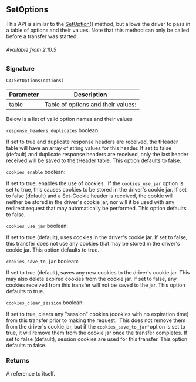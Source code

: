 ## SetOptions

This API is similar to the [SetOption()][1] method, but allows the driver to pass in a table of options and their values. Note that this method can only be called before a transfer was started.

###### Available from 2.10.5


### Signature

`C4:SetOptions(options)`


| Parameter | Description |
| --- | --- |
| table | Table of options and their values:|

Below is a list of valid option names and their values


`response_headers_duplicates` 
boolean:

If set to true and duplicate response headers are received, the tHeader table will have an array of string values for this header. If set to false (default) and duplicate response headers are received, only the last header received will be saved to the tHeader table. This option defaults to false.

`cookies_enable`
 boolean:

If set to true, enables the use of cookies.  If the `cookies_use_jar` option is set to true, this causes cookies to be stored in the driver's cookie jar. If set to false (default) and a Set-Cookie header is received, the cookie will neither be stored in the driver's cookie jar, nor will it be used with any redirect request that may automatically be performed. This option defaults to false.

`cookies_use_jar` 
boolean:

If set to true (default), uses cookies in the driver's cookie jar. If set to false, this transfer does not use any cookies that may be stored in the driver's cookie jar. This option defaults to true.

`cookies_save_to_jar`
boolean:

If set to true (default), saves any new cookies to the driver's cookie jar. This may also delete expired cookies from the cookie jar.
If set to false, any cookies received from this transfer will not be saved to the jar.
This option defaults to true.

`cookies_clear_session`
boolean:

If set to true, clears any "session" cookies (cookies with no expiration time) from this transfer prior to making the request.  This does not remove them from the driver's cookie jar, but if the `cookies_save_to_jar"`option is set to true, it will remove them from the cookie jar once the transfer completes. If set to false (default), session cookies are used for this transfer. This option defaults to false.


### Returns

A reference to itself.

[1]:	https://control4.github.io/docs-driverworks-api/#setoption